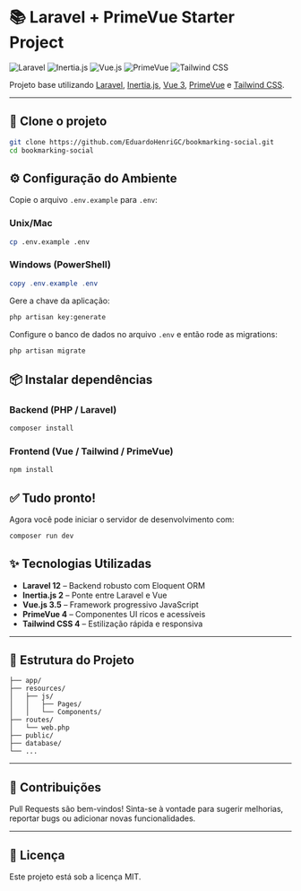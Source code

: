 # 📚 Laravel + PrimeVue Starter Project

![Laravel](https://img.shields.io/badge/Laravel-v12-%23f9322c)
![Inertia.js](https://img.shields.io/badge/Inertia.js-v2-%236b46c1)
![Vue.js](https://img.shields.io/badge/Vue.js-v3.5-%2342b883)
![PrimeVue](https://img.shields.io/badge/PrimeVue-v4-%2310b981)
![Tailwind CSS](https://img.shields.io/badge/Tailwind_CSS-v4-%230284c7)

Projeto base utilizando [Laravel](https://laravel.com/docs/master), [Inertia.js](https://inertiajs.com/), [Vue 3](https://vuejs.org/), [PrimeVue](https://primevue.org/) e [Tailwind CSS](https://tailwindcss.com/).

---

## 🚀 Clone o projeto

```bash
git clone https://github.com/EduardoHenriGC/bookmarking-social.git
cd bookmarking-social
```

## ⚙️ Configuração do Ambiente

Copie o arquivo `.env.example` para `.env`:

### Unix/Mac
```bash
cp .env.example .env
```

### Windows (PowerShell)
```powershell
copy .env.example .env
```

Gere a chave da aplicação:

```bash
php artisan key:generate
```

Configure o banco de dados no arquivo `.env` e então rode as migrations:

```bash
php artisan migrate
```

## 📦 Instalar dependências

### Backend (PHP / Laravel)
```bash
composer install
```

### Frontend (Vue / Tailwind / PrimeVue)
```bash
npm install
```

## ✅ Tudo pronto!

Agora você pode iniciar o servidor de desenvolvimento com:

```bash
composer run dev
```

## ✨ Tecnologias Utilizadas

- **Laravel 12** – Backend robusto com Eloquent ORM
- **Inertia.js 2** – Ponte entre Laravel e Vue
- **Vue.js 3.5** – Framework progressivo JavaScript
- **PrimeVue 4** – Componentes UI ricos e acessíveis
- **Tailwind CSS 4** – Estilização rápida e responsiva

---

## 📁 Estrutura do Projeto

```
├── app/
├── resources/
│   ├── js/
│   │   ├── Pages/
│   │   └── Components/
├── routes/
│   └── web.php
├── public/
├── database/
└── ...
```

---

## 🧪 Contribuições

Pull Requests são bem-vindos! Sinta-se à vontade para sugerir melhorias, reportar bugs ou adicionar novas funcionalidades.

---

## 📝 Licença

Este projeto está sob a licença MIT.
